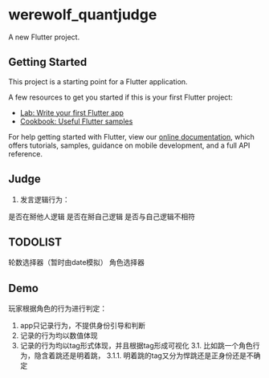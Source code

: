 # werewolf_quantjudge

A new Flutter project.

## Getting Started

This project is a starting point for a Flutter application.

A few resources to get you started if this is your first Flutter project:

- [Lab: Write your first Flutter app](https://flutter.dev/docs/get-started/codelab)
- [Cookbook: Useful Flutter samples](https://flutter.dev/docs/cookbook)

For help getting started with Flutter, view our
[online documentation](https://flutter.dev/docs), which offers tutorials,
samples, guidance on mobile development, and a full API reference.

## Judge

1. 发言逻辑行为：

是否在掰他人逻辑
是否在掰自己逻辑
是否与自己逻辑不相符


## TODOLIST

轮数选择器（暂时由date模拟）
角色选择器

## Demo

玩家根据角色的行为进行判定：
1. app只记录行为，不提供身份引导和判断
2. 记录的行为均以数值体现
3. 记录的行为均以tag形式体现，并且根据tag形成可视化
   3.1. 比如跳一个角色行为，隐含着跳还是明着跳，
        3.1.1. 明着跳的tag又分为悍跳还是正身份还是不确定